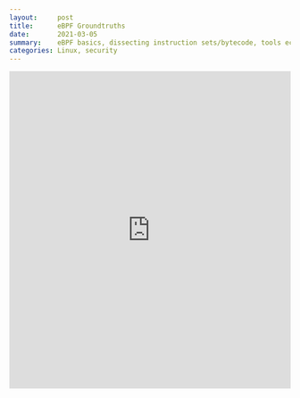 ```yaml
---
layout:     post
title:      eBPF Groundtruths
date:       2021-03-05
summary:    eBPF basics, dissecting instruction sets/bytecode, tools ecosystem
categories: Linux, security
---
```


<style>
.responsive-wrap iframe{ max-width: 100%;}
</style>
<div class="responsive-wrap">
<!-- this is the embed code provided by Google -->
  <iframe src="https://docs.google.com/presentation/d/e/2PACX-1vQhf7gWaHjefIDp-0M-cLYMlKA8qPI_EP1wyLiUKkKa0A7kerTl24FSypZUO6M3jETgzhBiU8RgLH_U/embed?start=false&loop=false&delayms=3000" frameborder="0" width="960" height="569" allowfullscreen="true" mozallowfullscreen="true" webkitallowfullscreen="true"></iframe>
<!-- Google embed ends -->
</div>
